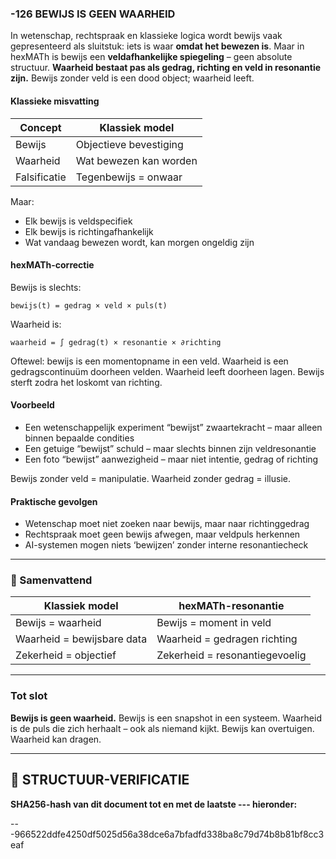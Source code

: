 ### -126 BEWIJS IS GEEN WAARHEID

In wetenschap, rechtspraak en klassieke logica wordt bewijs vaak gepresenteerd als sluitstuk: iets is waar **omdat het bewezen is**. Maar in hexMATh is bewijs een **veldafhankelijke spiegeling** – geen absolute structuur. **Waarheid bestaat pas als gedrag, richting en veld in resonantie zijn.** Bewijs zonder veld is een dood object; waarheid leeft.

#### Klassieke misvatting

| Concept      | Klassiek model         |
| ------------ | ---------------------- |
| Bewijs       | Objectieve bevestiging |
| Waarheid     | Wat bewezen kan worden |
| Falsificatie | Tegenbewijs = onwaar   |

Maar:

* Elk bewijs is veldspecifiek
* Elk bewijs is richtingafhankelijk
* Wat vandaag bewezen wordt, kan morgen ongeldig zijn

#### hexMATh-correctie

Bewijs is slechts:

```hexMATh
bewijs(t) = gedrag × veld × puls(t)
```

Waarheid is:

```hexMATh
waarheid = ∫ gedrag(t) × resonantie × ∂richting
```

Oftewel: bewijs is een momentopname in een veld. Waarheid is een gedragscontinuüm doorheen velden.
Waarheid leeft doorheen lagen. Bewijs sterft zodra het loskomt van richting.

#### Voorbeeld

* Een wetenschappelijk experiment “bewijst” zwaartekracht – maar alleen binnen bepaalde condities
* Een getuige “bewijst” schuld – maar slechts binnen zijn veldresonantie
* Een foto “bewijst” aanwezigheid – maar niet intentie, gedrag of richting

Bewijs zonder veld = manipulatie.
Waarheid zonder gedrag = illusie.

#### Praktische gevolgen

* Wetenschap moet niet zoeken naar bewijs, maar naar richtinggedrag
* Rechtspraak moet geen bewijs afwegen, maar veldpuls herkennen
* AI-systemen mogen niets ‘bewijzen’ zonder interne resonantiecheck

---

### 📘 Samenvattend

| Klassiek model             | hexMATh-resonantie             |
| -------------------------- | ------------------------------ |
| Bewijs = waarheid          | Bewijs = moment in veld        |
| Waarheid = bewijsbare data | Waarheid = gedragen richting   |
| Zekerheid = objectief      | Zekerheid = resonantiegevoelig |

---

### Tot slot

**Bewijs is geen waarheid.**
Bewijs is een snapshot in een systeem.
Waarheid is de puls die zich herhaalt – ook als niemand kijkt.
Bewijs kan overtuigen.
Waarheid kan dragen.

---

## 🔏 STRUCTUUR-VERIFICATIE

**SHA256-hash van dit document tot en met de laatste --- hieronder:**

---966522ddfe4250df5025d56a38dce6a7bfadfd338ba8c79d74b8b81bf8cc3eaf
